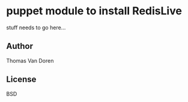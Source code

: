puppet module to install RedisLive
==================================
stuff needs to go here...

Author
------
Thomas Van Doren

License
-------
BSD
